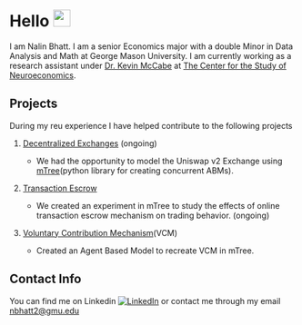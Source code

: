 # Hello <img src="https://raw.githubusercontent.com/MartinHeinz/MartinHeinz/master/wave.gif" width="30px"> <br> 

I am Nalin Bhatt. I am a senior Economics major with a double Minor in Data Analysis and Math at George Mason University. 
I am currently working as a research assistant under [Dr. Kevin McCabe](https://github.com/Kmccabe) at 
[The Center for the Study of Neuroeconomics](https://github.com/gmucsn). 

## Projects 
During my reu experience I have helped contribute to the following projects <br>

1. [Decentralized Exchanges](https://github.com/gmucsn/workshop_2021/tree/main/project_amm) (ongoing)
    * We had the opportunity to model the Uniswap v2 Exchange using [mTree](https://github.com/gmucsn/mTree)(python library for creating concurrent ABMs).

2. [Transaction Escrow](https://github.com/gmucsn/reu_2020_main) 
    * We created an experiment in mTree to study the effects of online transaction escrow mechanism on trading behavior. (ongoing)
  
3. [Voluntary Contribution Mechanism](https://github.com/gmucsn/reu_2020_vcm)(VCM)
    * Created an Agent Based Model to recreate VCM in mTree. 

<!-- ## Skills 
![Nalin's GitHub stats](https://github-readme-stats.vercel.app/api?username=nalinbhatt&count_private=true)

[![Top Langs](https://github-readme-stats.vercel.app/api/top-langs/?username=nalinbhatt)](https://github.com/anuraghazra/github-readme-stats)
 -->
## Contact Info 
You can find me on Linkedin [![LinkedIn][2.2]][2] or contact me through my email <a href="mailto:nbhatt2@gmu.edu">nbhatt2@gmu.edu</a>

<!-- Icons -->
[2.2]: https://raw.githubusercontent.com/MartinHeinz/MartinHeinz/master/linkedin-3-16.png (LinkedIn icon without padding)

<!-- Links to your social media accounts -->

[2]: https://www.linkedin.com/in/nalin-b-bb053a123?lipi=urn%3Ali%3Apage%3Ad_flagship3_profile_view_base_contact_details%3BS4E63ZBpRTqyqHruAx9oSQ%3D%3D



